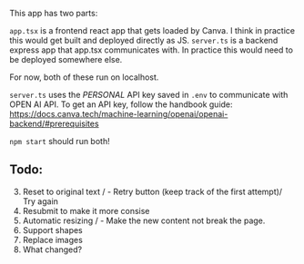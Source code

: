This app has two parts:

`app.tsx` is a frontend react app that gets loaded by Canva. I think in practice this would get built and deployed directly as JS.
`server.ts` is a backend express app that app.tsx communicates with. In practice this would need to be deployed somewhere else.

For now, both of these run on localhost.

`server.ts` uses the _PERSONAL_ API key saved in `.env` to communicate with OPEN AI API.
To get an API key, follow the handbook guide: https://docs.canva.tech/machine-learning/openai/openai-backend/#prerequisites

`npm start` should run both!


## Todo:
3. Reset to original text / - Retry button (keep track of the first attempt)/  Try again 
4. Resubmit to make it more consise
5. Automatic resizing / - Make the new content not break the page.
6. Support shapes
7. Replace images
8. What changed?

